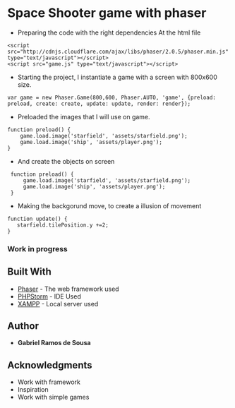 # Space Shooter game with phaser

 - Preparing the code with the right dependencies
 At the html file
 ```
 <script src="http://cdnjs.cloudflare.com/ajax/libs/phaser/2.0.5/phaser.min.js" type="text/javascript"></script>
 <script src="game.js" type="text/javascript"></script>
 ```
 
 - Starting the project, I instantiate a game with a screen with 800x600 size.
 ```
 var game = new Phaser.Game(800,600, Phaser.AUTO, 'game', {preload: preload, create: create, update: update, render: render});
 ```
 
 - Preloaded the images that I will use on game.
 ```
 function preload() {
     game.load.image('starfield', 'assets/starfield.png');
     game.load.image('ship', 'assets/player.png');
 }
 ```
- And create the objects on screen
```
 function preload() {
     game.load.image('starfield', 'assets/starfield.png');
     game.load.image('ship', 'assets/player.png');
 }
 ```
 - Making the backgorund move, to create a illusion of movement
 ```
 function update() {
    starfield.tilePosition.y +=2;
}
 ```
 ### Work in progress
 
 ## Built With

* [Phaser](https://phaser.io/) - The web framework used
* [PHPStorm](https://www.jetbrains.com/phpstorm/) - IDE Used
* [XAMPP](https://www.apachefriends.org/pt_br/index.html) - Local server used


## Author

* **Gabriel Ramos de Sousa**

## Acknowledgments

* Work with framework
* Inspiration
* Work with simple games
